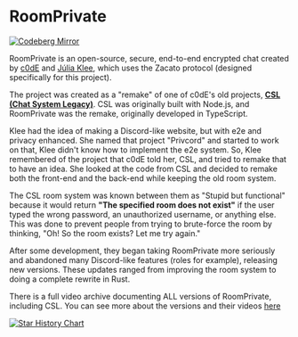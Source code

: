 # RoomPrivate

[![Codeberg Mirror](https://img.shields.io/static/v1?style=for-the-badge&label=Codeberg%20Mirror&message=codeberg.org/urwq/RoomPrivate)](https://codeberg.org/urwq/RoomPrivate/)

RoomPrivate is an open-source, secure, end-to-end encrypted chat created by [c0dE](https://c0de.wtf/) and [Júlia Klee](https://juliaklee.wtf/), which uses the Zacato protocol (designed specifically for this project).

The project was created as a "remake" of one of c0dE's old projects, **[CSL (Chat System Legacy)](https://github.com/C0dezin/chatsystemlegacy)**. CSL was originally built with Node.js, and RoomPrivate was the remake, originally developed in TypeScript.

Klee had the idea of making a Discord-like website, but with e2e and privacy enhanced. She named that project "Privcord" and started to work on that, Klee didn't know how to implement the e2e system. So, Klee remembered of the project that c0dE told her, CSL, and tried to remake that to have an idea. She looked at the code from CSL and decided to remake both the front-end and the back-end while keeping the old room system.

The CSL room system was known between them as "Stupid but functional" because it would return **"The specified room does not exist"** if the user typed the wrong password, an unauthorized username, or anything else. This was done to prevent people from trying to brute-force the room by thinking, "Oh! So the room exists? Let me try again."

After some development, they began taking RoomPrivate more seriously and abandoned many Discord-like features (roles for example), releasing new versions. These updates ranged from improving the room system to doing a complete rewrite in Rust.

There is a full video archive documenting ALL versions of RoomPrivate, including CSL. You can see more about the versions and their videos [here](https://github.com/roomprivate/room/blob/main/docs/versions.md)

<a href="https://star-history.com/#roomprivate/RoomPrivate&Timeline">
  <picture>
    <source media="(prefers-color-scheme: dark)" srcset="https://api.star-history.com/svg?repos=roomprivate/RoomPrivate&type=Timeline&theme=dark" />
    <source media="(prefers-color-scheme: light)" srcset="https://api.star-history.com/svg?repos=roomprivate/RoomPrivate&type=Timeline" />
    <img alt="Star History Chart" src="https://api.star-history.com/svg?repos=roomprivate/RoomPrivate&type=Timeline" />
  </picture>
</a>
